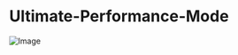 <p align="center">

# Ultimate-Performance-Mode

![Image](https://github.com/user-attachments/assets/756e7e2b-b9a1-4d52-92d0-3e64f5a35406)
</p>  
